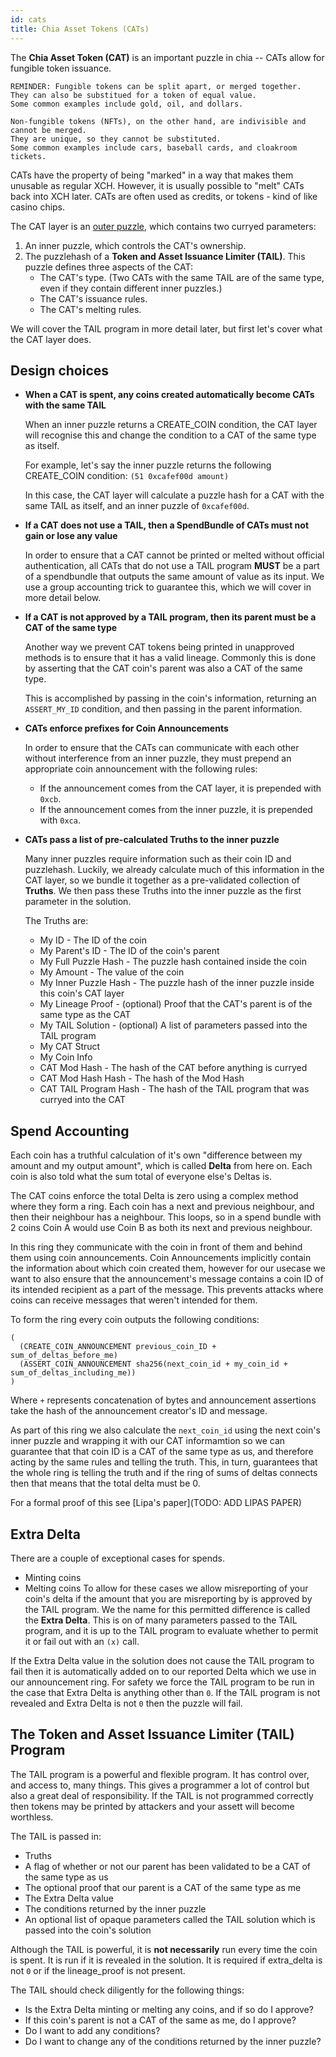 ```yaml
---
id: cats
title: Chia Asset Tokens (CATs)
---
```


The **Chia Asset Token (CAT)** is an important puzzle in chia -- CATs allow for fungible token issuance.

    REMINDER: Fungible tokens can be split apart, or merged together.
    They can also be substitued for a token of equal value.
    Some common examples include gold, oil, and dollars.
    
    Non-fungible tokens (NFTs), on the other hand, are indivisible and cannot be merged.
    They are unique, so they cannot be substituted.
    Some common examples include cars, baseball cards, and cloakroom tickets.

CATs have the property of being "marked" in a way that makes them unusable as regular XCH. However, it is usually possible to "melt" CATs back into XCH later. CATs are often used as credits, or tokens - kind of like casino chips.

The CAT layer is an [outer puzzle](https://github.com/Chia-Network/chialisp-web/blob/main/docs/common_functions.md), which contains two curryed parameters:
1. An inner puzzle, which controls the CAT's ownership.
2. The puzzlehash of a **Token and Asset Issuance Limiter (TAIL)**. This puzzle defines three aspects of the CAT:
   * The CAT's type. (Two CATs with the same TAIL are of the same type, even if they contain different inner puzzles.)
   * The CAT's issuance rules.
   * The CAT's melting rules.

We will cover the TAIL program in more detail later, but first let's cover what the CAT layer does.


## Design choices

* **When a CAT is spent, any coins created automatically become CATs with the same TAIL**
  
  When an inner puzzle returns a CREATE_COIN condition, the CAT layer will recognise this and change the condition to a CAT of the same type as itself.
  
  For example, let's say the inner puzzle returns the following CREATE_COIN condition:
`(51 0xcafef00d amount)`

  In this case, the CAT layer will calculate a puzzle hash for a CAT with the same TAIL as itself, and an inner puzzle of `0xcafef00d`.

* **If a CAT does not use a TAIL, then a SpendBundle of CATs must not gain or lose any value**

  In order to ensure that a CAT cannot be printed or melted without official authentication, all CATs that do not use a TAIL program **MUST** be a part of a spendbundle that outputs the same amount of value as its input.
We use a group accounting trick to guarantee this, which we will cover in more detail below.

* **If a CAT is not approved by a TAIL program, then its parent must be a CAT of the same type**

  Another way we prevent CAT tokens being printed in unapproved methods is to ensure that it has a valid lineage. Commonly this is done by asserting that the CAT coin's parent was also a CAT of the same type.

  This is accomplished by passing in the coin's information, returning an `ASSERT_MY_ID` condition, and then passing in the parent information.

* **CATs enforce prefixes for Coin Announcements**

  In order to ensure that the CATs can communicate with each other without interference from an inner puzzle, they must prepend an appropriate coin announcement with the following rules:
  * If the announcement comes from the CAT layer, it is prepended with `0xcb`.
  * If the announcement comes from the inner puzzle, it is prepended with `0xca`.

* **CATs pass a list of pre-calculated Truths to the inner puzzle**

  Many inner puzzles require information such as their coin ID and puzzlehash. Luckily, we already calculate much of this information in the CAT layer, so we bundle it together as a pre-validated collection of **Truths**. We then pass these Truths into the inner puzzle as the first parameter in the solution.

  The Truths are:
  - My ID - The ID of the coin
  - My Parent's ID - The ID of the coin's parent
  - My Full Puzzle Hash - The puzzle hash contained inside the coin
  - My Amount - The value of the coin
  - My Inner Puzzle Hash - The puzzle hash of the inner puzzle inside this coin's CAT layer
  - My Lineage Proof - (optional) Proof that the CAT's parent is of the same type as the CAT
  - My TAIL Solution - (optional) A list of parameters passed into the TAIL program
  - My CAT Struct
  - My Coin Info
  - CAT Mod Hash - The hash of the CAT before anything is curryed
  - CAT Mod Hash Hash - The hash of the Mod Hash
  - CAT TAIL Program Hash - The hash of the TAIL program that was curryed into the CAT


## Spend Accounting

Each coin has a truthful calculation of it's own "difference between my amount and my output amount", which is called **Delta** from here on.
Each coin is also told what the sum total of everyone else's Deltas is.

The CAT coins enforce the total Delta is zero using a complex method where they form a ring.
Each coin has a next and previous neighbour, and then their neighbour has a neighbour.
This loops, so in a spend bundle with 2 coins Coin A would use Coin B as both its next and previous neighbour.

In this ring they communicate with the coin in front of them and behind them using coin announcements.
Coin Announcements implicitly contain the information about which coin created them, however for our usecase we want to also ensure that the announcement's message contains a coin ID of its intended recipient as a part of the message.
This prevents attacks where coins can receive messages that weren't intended for them.

To form the ring every coin outputs the following conditions:
```
(
  (CREATE_COIN_ANNOUNCEMENT previous_coin_ID + sum_of_deltas_before_me)
  (ASSERT_COIN_ANNOUNCEMENT sha256(next_coin_id + my_coin_id + sum_of_deltas_including_me))
)
```
Where `+` represents concatenation of bytes and announcement assertions take the hash of the announcement creator's ID and message.

As part of this ring we also calculate the `next_coin_id` using the next coin's inner puzzle and wrapping it with our CAT informamtion so we can guarantee that that coin ID is a CAT of the same type as us, and therefore acting by the same rules and telling the truth.
This, in turn, guarantees that the whole ring is telling the truth and if the ring of sums of deltas connects then that means that the total delta must be 0.

For a formal proof of this see [Lipa's paper](TODO: ADD LIPAS PAPER)


## Extra Delta

There are a couple of exceptional cases for spends.
- Minting coins
- Melting coins
To allow for these cases we allow misreporting of your coin's delta if the amount that you are misreporting by is approved by the TAIL program.
We the name for this permitted difference is called the **Extra Delta**.
This is on of many parameters passed to the TAIL program, and it is up to the TAIL program to evaluate whether to permit it or fail out with an `(x)` call.

If the Extra Delta value in the solution does not cause the TAIL program to fail then it is automatically added on to our reported Delta which we use in our announcement ring.
For safety we force the TAIL program to be run in the case that Extra Delta is anything other than `0`.
If the TAIL program is not revealed and Extra Delta is not `0` then the puzzle will fail.


## The Token and Asset Issuance Limiter (TAIL) Program

The TAIL program is a powerful and flexible program.
It has control over, and access to, many things.
This gives a programmer a lot of control but also a great deal of responsibility.
If the TAIL is not programmed correctly then tokens may be printed by attackers and your assett will become worthless.

The TAIL is passed in:
- Truths
- A flag of whether or not our parent has been validated to be a CAT of the same type as us
- The optional proof that our parent is a CAT of the same type as me
- The Extra Delta value
- The conditions returned by the inner puzzle
- An optional list of opaque parameters called the TAIL solution which is passed into the coin's solution

Although the TAIL is powerful, it is **not necessarily** run every time the coin is spent.
It is run if it is revealed in the solution.
It is required if extra_delta is not `0` or if the lineage_proof is not present.

The TAIL should check diligently for the following things:
- Is the Extra Delta minting or melting any coins, and if so do I approve?
- If this coin's parent is not a CAT of the same as me, do I approve?
- Do I want to add any conditions?
- Do I want to change any of the conditions returned by the inner puzzle?
